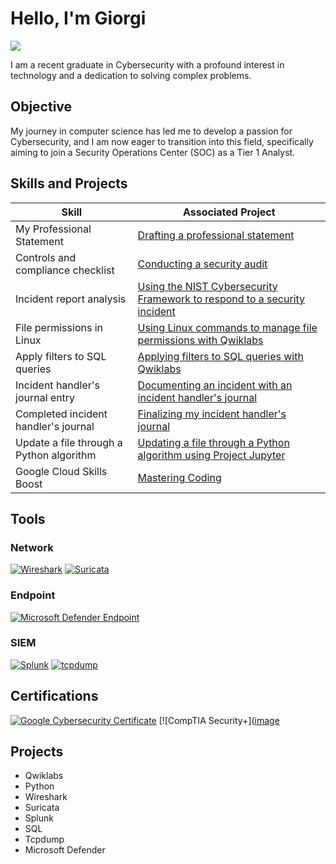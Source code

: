 # Hello, I'm Giorgi
<a href="https://www.linkedin.com/in/giorgiliparteliani/"><img src="https://img.shields.io/badge/-LinkedIn-0072b1?&style=for-the-badge&logo=linkedin&logoColor=white" /></a>

I am a recent graduate in Cybersecurity with a profound interest in technology and a dedication to solving complex problems.

## Objective

My journey in computer science has led me to develop a passion for Cybersecurity, and I am now eager to transition into this field, specifically aiming to join a Security Operations Center (SOC) as a Tier 1 Analyst.

## Skills and Projects

| Skill                                         | Associated Project         |
|-----------------------------------------------|----------------------------|
| My Professional Statement                     | <a href="https://drive.google.com/file/d/1fEXqz1WVOBLalR_3JfHUtv694ou5CIm5/view?usp=drive_link">Drafting a professional statement </a>|
| Controls and compliance checklist             | <a href="https://drive.google.com/file/d/1LPTha3-SEpAoxu3mA7Hkb65yuFaiodcg/view?usp=drive_link">Conducting a security audit</a>|
| Incident report analysis                      | <a href="https://drive.google.com/file/d/1bqCy4WR24qCeGVDB_rdjDi6eQBSXGlgo/view?usp=drive_link">Using the NIST Cybersecurity Framework to respond to a security incident</a>|
| File permissions in Linux                     | <a href="https://drive.google.com/file/d/1QvCw5bnR58U8kyazPS29mwZWLppI-hZ6/view?usp=drive_link">Using Linux commands to manage file permissions with Qwiklabs</a>|                    
| Apply filters to SQL queries                  | <a href="https://drive.google.com/file/d/1MPnl7SqGC5GLNuLGUO1BmnL-_vhxtaH6/view?usp=drive_link">Applying filters to SQL queries with Qwiklabs</a>
| Incident handler's journal entry              | <a href="https://drive.google.com/file/d/15PirBdJ-EYEntr2zviQAZmlzJwv9RLXi/view?usp=drive_link">Documenting an incident with an incident handler's journal</a>
| Completed incident handler's journal          | <a href="https://drive.google.com/file/d/16ETh5n25vx2huQK4zB_qdyCMI4LYRI_k/view?usp=drive_link">Finalizing my incident handler's journal</a>
| Update a file through a Python algorithm      | <a href="https://drive.google.com/file/d/1YwhLSIbI-ISfmCpFWTRRxIfUnuVZ8f-t/view?usp=drive_link">Updating a file through a Python algorithm using Project Jupyter</a>
| Google Cloud Skills Boost                     | <a href="https://www.cloudskillsboost.google/public_profiles/e556cb1e-f278-4f64-abcd-7cce4103591f">Mastering Coding</a>

## Tools

### Network

[![Wireshark](https://img.shields.io/badge/-Wireshark-1679A7?&style=for-the-badge&logo=Wireshark&logoColor=white)](https://www.wireshark.org/)
[![Suricata](https://img.shields.io/badge/-Suricata-1679A7?&style=for-the-badge&logo=Suricata&logoColor=white)](https://suricata.io//)

### Endpoint

[![Microsoft Defender Endpoint](https://img.shields.io/badge/-Microsoft%20Defender%20Endpoint-1679A7?&style=for-the-badge&logo=Microsoft&logoColor=white)](https://www.microsoft.com/en-us/microsoft-365/compare-microsoft-365-enterprise-plans?activetab=pivot:overviewtab)

### SIEM

[![Splunk](https://img.shields.io/badge/-Splunk-1679A7?&style=for-the-badge&logo=Splunk&logoColor=white)](https://www.splunk.com/)
[![tcpdump](https://img.shields.io/badge/-tcpdump-1679A7?&style=for-the-badge&logo=Suricata&logoColor=white)](https://www.tcpdump.org/)

## Certifications

[![Google Cybersecurity Certificate](https://img.shields.io/badge/-Google%20Cybersecurity%20Certificate-000080?&style=for-the-badge&logoColor=white)](https://www.credly.com/badges/9644514f-88cf-43af-904a-639fb7d030bb/public_url)
[![CompTIA Security+]([image](https://www.credly.com/org/comptia/badge/comptia-security-ce-certification)

## Projects
- Qwiklabs
- Python
- Wireshark
- Suricata
- Splunk
- SQL
- Tcpdump
- Microsoft Defender
  
